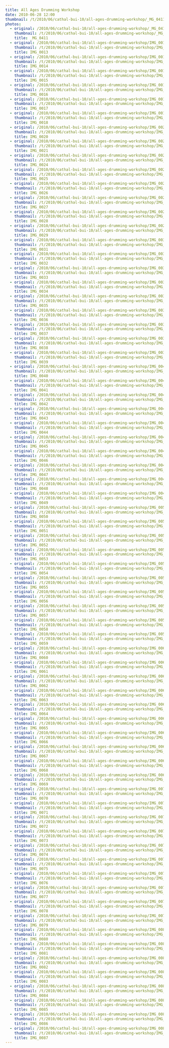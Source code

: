 ```yaml
---
title: All Ages Drumming Workshop
date: 2010-06-28 12:00
thumbnail: /t/2010/06/cathal-bui-10/all-ages-drumming-workshop/_MG_0411.jpg
photos:
  - original: /2010/06/cathal-bui-10/all-ages-drumming-workshop/_MG_0411.jpg
    thumbnail: /t/2010/06/cathal-bui-10/all-ages-drumming-workshop/_MG_0411.jpg
    title: _MG_0411
  - original: /2010/06/cathal-bui-10/all-ages-drumming-workshop/IMG_0013.jpg
    thumbnail: /t/2010/06/cathal-bui-10/all-ages-drumming-workshop/IMG_0013.jpg
    title: IMG_0013
  - original: /2010/06/cathal-bui-10/all-ages-drumming-workshop/IMG_0014.jpg
    thumbnail: /t/2010/06/cathal-bui-10/all-ages-drumming-workshop/IMG_0014.jpg
    title: IMG_0014
  - original: /2010/06/cathal-bui-10/all-ages-drumming-workshop/IMG_0015.jpg
    thumbnail: /t/2010/06/cathal-bui-10/all-ages-drumming-workshop/IMG_0015.jpg
    title: IMG_0015
  - original: /2010/06/cathal-bui-10/all-ages-drumming-workshop/IMG_0016.jpg
    thumbnail: /t/2010/06/cathal-bui-10/all-ages-drumming-workshop/IMG_0016.jpg
    title: IMG_0016
  - original: /2010/06/cathal-bui-10/all-ages-drumming-workshop/IMG_0017.jpg
    thumbnail: /t/2010/06/cathal-bui-10/all-ages-drumming-workshop/IMG_0017.jpg
    title: IMG_0017
  - original: /2010/06/cathal-bui-10/all-ages-drumming-workshop/IMG_0018.jpg
    thumbnail: /t/2010/06/cathal-bui-10/all-ages-drumming-workshop/IMG_0018.jpg
    title: IMG_0018
  - original: /2010/06/cathal-bui-10/all-ages-drumming-workshop/IMG_0020.jpg
    thumbnail: /t/2010/06/cathal-bui-10/all-ages-drumming-workshop/IMG_0020.jpg
    title: IMG_0020
  - original: /2010/06/cathal-bui-10/all-ages-drumming-workshop/IMG_0021.jpg
    thumbnail: /t/2010/06/cathal-bui-10/all-ages-drumming-workshop/IMG_0021.jpg
    title: IMG_0021
  - original: /2010/06/cathal-bui-10/all-ages-drumming-workshop/IMG_0024.jpg
    thumbnail: /t/2010/06/cathal-bui-10/all-ages-drumming-workshop/IMG_0024.jpg
    title: IMG_0024
  - original: /2010/06/cathal-bui-10/all-ages-drumming-workshop/IMG_0025.jpg
    thumbnail: /t/2010/06/cathal-bui-10/all-ages-drumming-workshop/IMG_0025.jpg
    title: IMG_0025
  - original: /2010/06/cathal-bui-10/all-ages-drumming-workshop/IMG_0026.jpg
    thumbnail: /t/2010/06/cathal-bui-10/all-ages-drumming-workshop/IMG_0026.jpg
    title: IMG_0026
  - original: /2010/06/cathal-bui-10/all-ages-drumming-workshop/IMG_0027.jpg
    thumbnail: /t/2010/06/cathal-bui-10/all-ages-drumming-workshop/IMG_0027.jpg
    title: IMG_0027
  - original: /2010/06/cathal-bui-10/all-ages-drumming-workshop/IMG_0028.jpg
    thumbnail: /t/2010/06/cathal-bui-10/all-ages-drumming-workshop/IMG_0028.jpg
    title: IMG_0028
  - original: /2010/06/cathal-bui-10/all-ages-drumming-workshop/IMG_0029.jpg
    thumbnail: /t/2010/06/cathal-bui-10/all-ages-drumming-workshop/IMG_0029.jpg
    title: IMG_0029
  - original: /2010/06/cathal-bui-10/all-ages-drumming-workshop/IMG_0031.jpg
    thumbnail: /t/2010/06/cathal-bui-10/all-ages-drumming-workshop/IMG_0031.jpg
    title: IMG_0031
  - original: /2010/06/cathal-bui-10/all-ages-drumming-workshop/IMG_0032.jpg
    thumbnail: /t/2010/06/cathal-bui-10/all-ages-drumming-workshop/IMG_0032.jpg
    title: IMG_0032
  - original: /2010/06/cathal-bui-10/all-ages-drumming-workshop/IMG_0033.jpg
    thumbnail: /t/2010/06/cathal-bui-10/all-ages-drumming-workshop/IMG_0033.jpg
    title: IMG_0033
  - original: /2010/06/cathal-bui-10/all-ages-drumming-workshop/IMG_0034.jpg
    thumbnail: /t/2010/06/cathal-bui-10/all-ages-drumming-workshop/IMG_0034.jpg
    title: IMG_0034
  - original: /2010/06/cathal-bui-10/all-ages-drumming-workshop/IMG_0035.jpg
    thumbnail: /t/2010/06/cathal-bui-10/all-ages-drumming-workshop/IMG_0035.jpg
    title: IMG_0035
  - original: /2010/06/cathal-bui-10/all-ages-drumming-workshop/IMG_0036.jpg
    thumbnail: /t/2010/06/cathal-bui-10/all-ages-drumming-workshop/IMG_0036.jpg
    title: IMG_0036
  - original: /2010/06/cathal-bui-10/all-ages-drumming-workshop/IMG_0037.jpg
    thumbnail: /t/2010/06/cathal-bui-10/all-ages-drumming-workshop/IMG_0037.jpg
    title: IMG_0037
  - original: /2010/06/cathal-bui-10/all-ages-drumming-workshop/IMG_0038.jpg
    thumbnail: /t/2010/06/cathal-bui-10/all-ages-drumming-workshop/IMG_0038.jpg
    title: IMG_0038
  - original: /2010/06/cathal-bui-10/all-ages-drumming-workshop/IMG_0039.jpg
    thumbnail: /t/2010/06/cathal-bui-10/all-ages-drumming-workshop/IMG_0039.jpg
    title: IMG_0039
  - original: /2010/06/cathal-bui-10/all-ages-drumming-workshop/IMG_0040.jpg
    thumbnail: /t/2010/06/cathal-bui-10/all-ages-drumming-workshop/IMG_0040.jpg
    title: IMG_0040
  - original: /2010/06/cathal-bui-10/all-ages-drumming-workshop/IMG_0041.jpg
    thumbnail: /t/2010/06/cathal-bui-10/all-ages-drumming-workshop/IMG_0041.jpg
    title: IMG_0041
  - original: /2010/06/cathal-bui-10/all-ages-drumming-workshop/IMG_0042.jpg
    thumbnail: /t/2010/06/cathal-bui-10/all-ages-drumming-workshop/IMG_0042.jpg
    title: IMG_0042
  - original: /2010/06/cathal-bui-10/all-ages-drumming-workshop/IMG_0043.jpg
    thumbnail: /t/2010/06/cathal-bui-10/all-ages-drumming-workshop/IMG_0043.jpg
    title: IMG_0043
  - original: /2010/06/cathal-bui-10/all-ages-drumming-workshop/IMG_0044.jpg
    thumbnail: /t/2010/06/cathal-bui-10/all-ages-drumming-workshop/IMG_0044.jpg
    title: IMG_0044
  - original: /2010/06/cathal-bui-10/all-ages-drumming-workshop/IMG_0045.jpg
    thumbnail: /t/2010/06/cathal-bui-10/all-ages-drumming-workshop/IMG_0045.jpg
    title: IMG_0045
  - original: /2010/06/cathal-bui-10/all-ages-drumming-workshop/IMG_0046.jpg
    thumbnail: /t/2010/06/cathal-bui-10/all-ages-drumming-workshop/IMG_0046.jpg
    title: IMG_0046
  - original: /2010/06/cathal-bui-10/all-ages-drumming-workshop/IMG_0047.jpg
    thumbnail: /t/2010/06/cathal-bui-10/all-ages-drumming-workshop/IMG_0047.jpg
    title: IMG_0047
  - original: /2010/06/cathal-bui-10/all-ages-drumming-workshop/IMG_0048.jpg
    thumbnail: /t/2010/06/cathal-bui-10/all-ages-drumming-workshop/IMG_0048.jpg
    title: IMG_0048
  - original: /2010/06/cathal-bui-10/all-ages-drumming-workshop/IMG_0049.jpg
    thumbnail: /t/2010/06/cathal-bui-10/all-ages-drumming-workshop/IMG_0049.jpg
    title: IMG_0049
  - original: /2010/06/cathal-bui-10/all-ages-drumming-workshop/IMG_0050.jpg
    thumbnail: /t/2010/06/cathal-bui-10/all-ages-drumming-workshop/IMG_0050.jpg
    title: IMG_0050
  - original: /2010/06/cathal-bui-10/all-ages-drumming-workshop/IMG_0051.jpg
    thumbnail: /t/2010/06/cathal-bui-10/all-ages-drumming-workshop/IMG_0051.jpg
    title: IMG_0051
  - original: /2010/06/cathal-bui-10/all-ages-drumming-workshop/IMG_0052.jpg
    thumbnail: /t/2010/06/cathal-bui-10/all-ages-drumming-workshop/IMG_0052.jpg
    title: IMG_0052
  - original: /2010/06/cathal-bui-10/all-ages-drumming-workshop/IMG_0053.jpg
    thumbnail: /t/2010/06/cathal-bui-10/all-ages-drumming-workshop/IMG_0053.jpg
    title: IMG_0053
  - original: /2010/06/cathal-bui-10/all-ages-drumming-workshop/IMG_0054.jpg
    thumbnail: /t/2010/06/cathal-bui-10/all-ages-drumming-workshop/IMG_0054.jpg
    title: IMG_0054
  - original: /2010/06/cathal-bui-10/all-ages-drumming-workshop/IMG_0055.jpg
    thumbnail: /t/2010/06/cathal-bui-10/all-ages-drumming-workshop/IMG_0055.jpg
    title: IMG_0055
  - original: /2010/06/cathal-bui-10/all-ages-drumming-workshop/IMG_0056.jpg
    thumbnail: /t/2010/06/cathal-bui-10/all-ages-drumming-workshop/IMG_0056.jpg
    title: IMG_0056
  - original: /2010/06/cathal-bui-10/all-ages-drumming-workshop/IMG_0057.jpg
    thumbnail: /t/2010/06/cathal-bui-10/all-ages-drumming-workshop/IMG_0057.jpg
    title: IMG_0057
  - original: /2010/06/cathal-bui-10/all-ages-drumming-workshop/IMG_0058.jpg
    thumbnail: /t/2010/06/cathal-bui-10/all-ages-drumming-workshop/IMG_0058.jpg
    title: IMG_0058
  - original: /2010/06/cathal-bui-10/all-ages-drumming-workshop/IMG_0059.jpg
    thumbnail: /t/2010/06/cathal-bui-10/all-ages-drumming-workshop/IMG_0059.jpg
    title: IMG_0059
  - original: /2010/06/cathal-bui-10/all-ages-drumming-workshop/IMG_0060.jpg
    thumbnail: /t/2010/06/cathal-bui-10/all-ages-drumming-workshop/IMG_0060.jpg
    title: IMG_0060
  - original: /2010/06/cathal-bui-10/all-ages-drumming-workshop/IMG_0061.jpg
    thumbnail: /t/2010/06/cathal-bui-10/all-ages-drumming-workshop/IMG_0061.jpg
    title: IMG_0061
  - original: /2010/06/cathal-bui-10/all-ages-drumming-workshop/IMG_0062.jpg
    thumbnail: /t/2010/06/cathal-bui-10/all-ages-drumming-workshop/IMG_0062.jpg
    title: IMG_0062
  - original: /2010/06/cathal-bui-10/all-ages-drumming-workshop/IMG_0063.jpg
    thumbnail: /t/2010/06/cathal-bui-10/all-ages-drumming-workshop/IMG_0063.jpg
    title: IMG_0063
  - original: /2010/06/cathal-bui-10/all-ages-drumming-workshop/IMG_0064.jpg
    thumbnail: /t/2010/06/cathal-bui-10/all-ages-drumming-workshop/IMG_0064.jpg
    title: IMG_0064
  - original: /2010/06/cathal-bui-10/all-ages-drumming-workshop/IMG_0065.jpg
    thumbnail: /t/2010/06/cathal-bui-10/all-ages-drumming-workshop/IMG_0065.jpg
    title: IMG_0065
  - original: /2010/06/cathal-bui-10/all-ages-drumming-workshop/IMG_0066.jpg
    thumbnail: /t/2010/06/cathal-bui-10/all-ages-drumming-workshop/IMG_0066.jpg
    title: IMG_0066
  - original: /2010/06/cathal-bui-10/all-ages-drumming-workshop/IMG_0067.jpg
    thumbnail: /t/2010/06/cathal-bui-10/all-ages-drumming-workshop/IMG_0067.jpg
    title: IMG_0067
  - original: /2010/06/cathal-bui-10/all-ages-drumming-workshop/IMG_0068.jpg
    thumbnail: /t/2010/06/cathal-bui-10/all-ages-drumming-workshop/IMG_0068.jpg
    title: IMG_0068
  - original: /2010/06/cathal-bui-10/all-ages-drumming-workshop/IMG_0069.jpg
    thumbnail: /t/2010/06/cathal-bui-10/all-ages-drumming-workshop/IMG_0069.jpg
    title: IMG_0069
  - original: /2010/06/cathal-bui-10/all-ages-drumming-workshop/IMG_0070.jpg
    thumbnail: /t/2010/06/cathal-bui-10/all-ages-drumming-workshop/IMG_0070.jpg
    title: IMG_0070
  - original: /2010/06/cathal-bui-10/all-ages-drumming-workshop/IMG_0071.jpg
    thumbnail: /t/2010/06/cathal-bui-10/all-ages-drumming-workshop/IMG_0071.jpg
    title: IMG_0071
  - original: /2010/06/cathal-bui-10/all-ages-drumming-workshop/IMG_0072.jpg
    thumbnail: /t/2010/06/cathal-bui-10/all-ages-drumming-workshop/IMG_0072.jpg
    title: IMG_0072
  - original: /2010/06/cathal-bui-10/all-ages-drumming-workshop/IMG_0073.jpg
    thumbnail: /t/2010/06/cathal-bui-10/all-ages-drumming-workshop/IMG_0073.jpg
    title: IMG_0073
  - original: /2010/06/cathal-bui-10/all-ages-drumming-workshop/IMG_0074.jpg
    thumbnail: /t/2010/06/cathal-bui-10/all-ages-drumming-workshop/IMG_0074.jpg
    title: IMG_0074
  - original: /2010/06/cathal-bui-10/all-ages-drumming-workshop/IMG_0075.jpg
    thumbnail: /t/2010/06/cathal-bui-10/all-ages-drumming-workshop/IMG_0075.jpg
    title: IMG_0075
  - original: /2010/06/cathal-bui-10/all-ages-drumming-workshop/IMG_0076.jpg
    thumbnail: /t/2010/06/cathal-bui-10/all-ages-drumming-workshop/IMG_0076.jpg
    title: IMG_0076
  - original: /2010/06/cathal-bui-10/all-ages-drumming-workshop/IMG_0077.jpg
    thumbnail: /t/2010/06/cathal-bui-10/all-ages-drumming-workshop/IMG_0077.jpg
    title: IMG_0077
  - original: /2010/06/cathal-bui-10/all-ages-drumming-workshop/IMG_0078.jpg
    thumbnail: /t/2010/06/cathal-bui-10/all-ages-drumming-workshop/IMG_0078.jpg
    title: IMG_0078
  - original: /2010/06/cathal-bui-10/all-ages-drumming-workshop/IMG_0079.jpg
    thumbnail: /t/2010/06/cathal-bui-10/all-ages-drumming-workshop/IMG_0079.jpg
    title: IMG_0079
  - original: /2010/06/cathal-bui-10/all-ages-drumming-workshop/IMG_0080.jpg
    thumbnail: /t/2010/06/cathal-bui-10/all-ages-drumming-workshop/IMG_0080.jpg
    title: IMG_0080
  - original: /2010/06/cathal-bui-10/all-ages-drumming-workshop/IMG_0081.jpg
    thumbnail: /t/2010/06/cathal-bui-10/all-ages-drumming-workshop/IMG_0081.jpg
    title: IMG_0081
  - original: /2010/06/cathal-bui-10/all-ages-drumming-workshop/IMG_0082.jpg
    thumbnail: /t/2010/06/cathal-bui-10/all-ages-drumming-workshop/IMG_0082.jpg
    title: IMG_0082
  - original: /2010/06/cathal-bui-10/all-ages-drumming-workshop/IMG_0083.jpg
    thumbnail: /t/2010/06/cathal-bui-10/all-ages-drumming-workshop/IMG_0083.jpg
    title: IMG_0083
  - original: /2010/06/cathal-bui-10/all-ages-drumming-workshop/IMG_0084.jpg
    thumbnail: /t/2010/06/cathal-bui-10/all-ages-drumming-workshop/IMG_0084.jpg
    title: IMG_0084
  - original: /2010/06/cathal-bui-10/all-ages-drumming-workshop/IMG_0085.jpg
    thumbnail: /t/2010/06/cathal-bui-10/all-ages-drumming-workshop/IMG_0085.jpg
    title: IMG_0085
  - original: /2010/06/cathal-bui-10/all-ages-drumming-workshop/IMG_0086.jpg
    thumbnail: /t/2010/06/cathal-bui-10/all-ages-drumming-workshop/IMG_0086.jpg
    title: IMG_0086
  - original: /2010/06/cathal-bui-10/all-ages-drumming-workshop/IMG_0087.jpg
    thumbnail: /t/2010/06/cathal-bui-10/all-ages-drumming-workshop/IMG_0087.jpg
    title: IMG_0087
---
```

